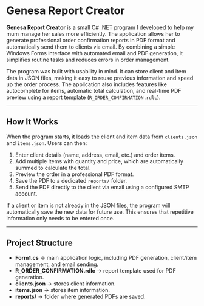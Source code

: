 # Genesa Report Creator

**Genesa Report Creator** is a small C# .NET program I developed to help my mum manage her sales more efficiently. The application allows her to generate professional order confirmation reports in PDF format and automatically send them to clients via email. By combining a simple Windows Forms interface with automated email and PDF generation, it simplifies routine tasks and reduces errors in order management.

The program was built with usability in mind. It can store client and item data in JSON files, making it easy to reuse previous information and speed up the order process. The application also includes features like autocomplete for items, automatic total calculation, and real-time PDF preview using a report template (`R_ORDER_CONFIRMATION.rdlc`).

---

## How It Works

When the program starts, it loads the client and item data from `clients.json` and `items.json`. Users can then:

1. Enter client details (name, address, email, etc.) and order items.
2. Add multiple items with quantity and price, which are automatically summed to calculate the total.
3. Preview the order in a professional PDF format.
4. Save the PDF to a dedicated `reports/` folder.
5. Send the PDF directly to the client via email using a configured SMTP account.

If a client or item is not already in the JSON files, the program will automatically save the new data for future use. This ensures that repetitive information only needs to be entered once.

---

## Project Structure

- **Form1.cs** → main application logic, including PDF generation, client/item management, and email sending.  
- **R_ORDER_CONFIRMATION.rdlc** → report template used for PDF generation.  
- **clients.json** → stores client information.  
- **items.json** → stores item information.  
- **reports/** → folder where generated PDFs are saved.

